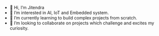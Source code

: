 - 👋 Hi, I’m Jitendra
- 👀 I’m interested in AI, IoT and Embedded system.
- 🌱 I’m currently learning to build complex projects from scratch.
- 💞️ I’m looking to collaborate on projects which challenge and excites my curiosity.

<!---
Jitendra300/Jitendra300 is a ✨ special ✨ repository because its `README.md` (this file) appears on your GitHub profile.
You can click the Preview link to take a look at your changes.
--->
